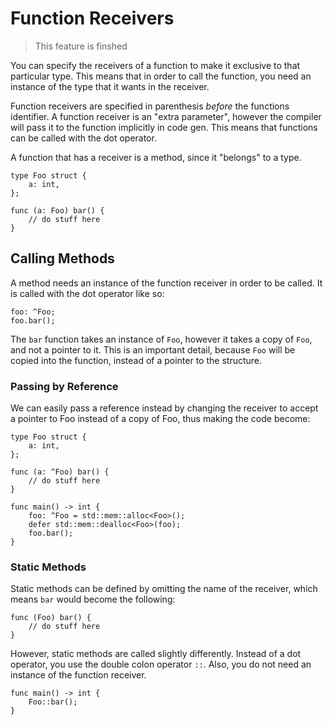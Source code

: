 # Function Receivers
> This feature is finshed

You can specify the receivers of a function to make it exclusive to that particular
type. This means that in order to call the function, you need an instance of the
type that it wants in the receiver.

Function receivers are specified in parenthesis _before_ the functions identifier. A
function receiver is an "extra parameter", however the compiler will pass it to
the function implicitly in code gen. This means that functions can be called with the
dot operator.

A function that has a receiver is a method, since it "belongs" to a type.

```
type Foo struct {
    a: int,
};

func (a: Foo) bar() {
    // do stuff here
}
```

## Calling Methods
A method needs an instance of the function receiver in order to be called. It is
called with the dot operator like so:

```
foo: ^Foo;
foo.bar();
```

The `bar` function takes an instance of `Foo`, however it takes a copy of `Foo`,
and not a pointer to it. This is an important detail, because `Foo` will be copied
into the function, instead of a pointer to the structure.

### Passing by Reference

We can easily pass a reference instead by changing the receiver to accept a pointer
to Foo instead of a copy of Foo, thus making the code become:

```
type Foo struct {
    a: int,
};

func (a: ^Foo) bar() {
    // do stuff here
}

func main() -> int {
    foo: ^Foo = std::mem::alloc<Foo>();
    defer std::mem::dealloc<Foo>(foo);
    foo.bar();
}
```

### Static Methods
Static methods can be defined by omitting the name of the receiver, which means `bar`
would become the following:

```
func (Foo) bar() {
    // do stuff here
}
```

However, static methods are called slightly differently. Instead of a dot operator,
you use the double colon operator `::`. Also, you do not need an instance of the
function receiver.

```
func main() -> int {
    Foo::bar();
}
```